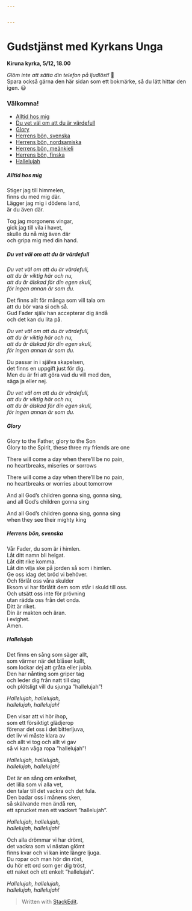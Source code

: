 ```yaml
---


---
```


<h1 id="gudstjänst-med-kyrkans-unga">Gudstjänst med Kyrkans Unga</h1>
<p><strong>Kiruna kyrka, 5/12, 18.00</strong></p>
<p><em>Glöm inte att sätta din telefon på ljudlöst!</em> 🤫<br>
Spara också gärna den här sidan som ett bokmärke, så du lätt hittar den igen. 😃</p>
<h3 id="välkomna">Välkomna!</h3>
<ul>
<li><a href="#alltid-hos-mig">Alltid hos mig</a></li>
<li><a href="#du-vet-val-om-att-du-ar-vardefull">Du vet väl om att du är värdefull</a></li>
<li><a href="#glory">Glory</a></li>
<li><a href="#herrens-bon-svenska">Herrens bön, svenska</a></li>
<li><a href="#herrens-bon-nordsamiska">Herrens bön, nordsamiska</a></li>
<li><a href="#herrens-bon-meankieli">Herrens bön, meänkieli</a></li>
<li><a href="#herrens-bon-finska">Herrens bön, finska</a></li>
<li><a href="#hallelujah">Hallelujah</a></li>
</ul>
<h5 id="alltid-hos-mig">Alltid hos mig</h5>
<p>Stiger jag till himmelen,<br>
finns du med mig där.<br>
Lägger jag mig i dödens land,<br>
är du även där.</p>
<p>Tog jag morgonens vingar,<br>
gick jag till vila i havet,<br>
skulle du nå mig även där<br>
och gripa mig med din hand.</p>
<h5 id="du-vet-väl-om-att-du-är-värdefull">Du vet väl om att du är värdefull</h5>
<p><em>Du vet väl om att du är värdefull,</em><br>
<em>att du är viktig här och nu,</em><br>
<em>att du är älskad för din egen skull,</em><br>
<em>för ingen annan är som du.</em></p>
<p>Det finns allt för många som vill tala om<br>
att du bör vara si och så.<br>
Gud Fader själv han accepterar dig ändå<br>
och det kan du lita på.</p>
<p><em>Du vet väl om att du är värdefull,</em><br>
<em>att du är viktig här och nu,</em><br>
<em>att du är älskad för din egen skull,</em><br>
<em>för ingen annan är som du.</em></p>
<p>Du passar in i själva skapelsen,<br>
det finns en uppgift just för dig.<br>
Men du är fri att göra vad du vill med den,<br>
säga ja eller nej.</p>
<p><em>Du vet väl om att du är värdefull,</em><br>
<em>att du är viktig här och nu,</em><br>
<em>att du är älskad för din egen skull,</em><br>
<em>för ingen annan är som du.</em></p>
<h5 id="glory">Glory</h5>
<p>Glory to the Father, glory to the Son<br>
Glory to the Spirit, these three my friends are one</p>
<p>There will come a day when there’ll be no pain,<br>
no heartbreaks, miseries or sorrows</p>
<p>There will come a day when there’ll be no pain,<br>
no heartbreaks or worries about tomorrow</p>
<p>And all God’s children gonna sing, gonna sing,<br>
and all God’s children gonna sing</p>
<p>And all God’s children gonna sing, gonna sing<br>
when they see their mighty king</p>
<h5 id="herrens-bön-svenska">Herrens bön, svenska</h5>
<p>Vår Fader, du som är i himlen.<br>
Låt ditt namn bli helgat.<br>
Låt ditt rike komma.<br>
Låt din vilja ske på jorden så som i himlen.<br>
Ge oss idag det bröd vi behöver.<br>
Och förlåt oss våra skulder<br>
liksom vi har förlåtit dem som står i skuld till oss.<br>
Och utsätt oss inte för prövning<br>
utan rädda oss från det onda.<br>
Ditt är riket.<br>
Din är makten och äran.<br>
i evighet.<br>
Amen.</p>
<h5 id="hallelujah">Hallelujah</h5>
<p>Det finns en sång som säger allt,<br>
som värmer när det blåser kallt,<br>
som lockar dej att gråta eller jubla.<br>
Den har nånting som griper tag<br>
och leder dig från natt till dag<br>
och plötsligt vill du sjunga ”hallelujah”!</p>
<p><em>Hallelujah, hallelujah,</em><br>
<em>hallelujah, hallelujah!</em></p>
<p>Den visar att vi hör ihop,<br>
som ett försiktigt glädjerop<br>
förenar det oss i det bitterljuva,<br>
det liv vi måste klara av<br>
och allt vi tog och allt vi gav<br>
så vi kan våga ropa ”hallelujah”!</p>
<p><em>Hallelujah, hallelujah,</em><br>
<em>hallelujah, hallelujah!</em></p>
<p>Det är en sång om enkelhet,<br>
det lilla som vi alla vet,<br>
den talar till det vackra och det fula.<br>
Den badar oss i månens sken,<br>
så skälvande men ändå ren,<br>
ett sprucket men ett vackert ”hallelujah”.</p>
<p><em>Hallelujah, hallelujah,</em><br>
<em>hallelujah, hallelujah!</em></p>
<p>Och alla drömmar vi har drömt,<br>
det vackra som vi nästan glömt<br>
finns kvar och vi kan inte längre ljuga.<br>
Du ropar och man hör din röst,<br>
du hör ett ord som ger dig tröst,<br>
ett naket och ett enkelt ”hallelujah”.</p>
<p><em>Hallelujah, hallelujah,</em><br>
<em>hallelujah, hallelujah!</em></p>
<blockquote>
<p>Written with <a href="https://stackedit.io/">StackEdit</a>.</p>
</blockquote>

